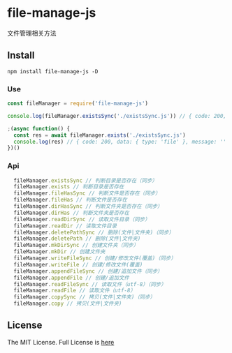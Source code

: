 # file-manage-js
文件管理相关方法


## Install

```
npm install file-manage-js -D
```

### Use

```javascript
const fileManager = require('file-manage-js')

console.log(fileManager.existsSync('./existsSync.js')) // { code: 200, data: { type: 'file' }, message: '' }

;(async function() {
  const res = await fileManager.exists('./existsSync.js')
  console.log(res) // { code: 200, data: { type: 'file' }, message: '' }
})()
```


### Api
``` javascript
  fileManager.existsSync // 判断目录是否存在（同步）
  fileManager.exists // 判断目录是否存在
  fileManager.fileHasSync // 判断文件是否存在（同步）
  fileManager.fileHas // 判断文件是否存在
  fileManager.dirHasSync // 判断文件夹是否存在（同步）
  fileManager.dirHas // 判断文件夹是否存在
  fileManager.readDirSync // 读取文件目录（同步）
  fileManager.readDir // 读取文件目录
  fileManager.deletePathSync // 删除(文件|文件夹)（同步）
  fileManager.deletePath // 删除(文件|文件夹)
  fileManager.mkDirSync // 创建文件夹（同步）
  fileManager.mkDir // 创建文件夹
  fileManager.writeFileSync // 创建/修改文件(覆盖)（同步）
  fileManager.writeFile // 创建/修改文件(覆盖)
  fileManager.appendFileSync // 创建/追加文件（同步）
  fileManager.appendFile // 创建/追加文件
  fileManager.readFileSync // 读取文件（utf-8）（同步）
  fileManager.readFile // 读取文件（utf-8）
  fileManager.copySync // 拷贝(文件|文件夹)（同步）
  fileManager.copy // 拷贝(文件|文件夹)
```


## License

The MIT License. Full License is [here](https://github.com/mj132/file-manage-js/blob/main/LICENSE)
